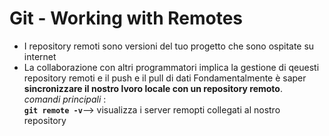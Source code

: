 # Git - Working with Remotes
- I repository remoti sono versioni del tuo progetto che sono ospitate su internet
- La collaborazione con altri programmatori implica la gestione di qeuesti repository remoti e il push e il pull di dati
Fondamentalmente è saper **sincronizzare il nostro lvoro locale con un repository remoto**.\
*comandi principali* :\
**`git remote -v`**--> visualizza i server remopti collegati al nostro repository


